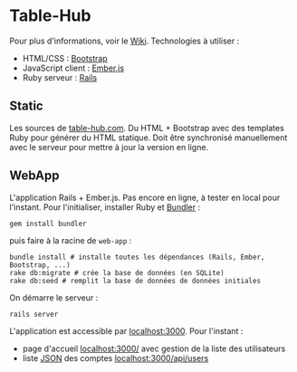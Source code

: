 Table-Hub
=========
Pour plus d'informations, voir le [Wiki](https://github.com/clarus/table-hub/wiki). Technologies à utiliser :
* HTML/CSS : [Bootstrap](http://getbootstrap.com/)
* JavaScript client : [Ember.js](http://emberjs.com/)
* Ruby serveur : [Rails](http://rubyonrails.org/)

Static
------
Les sources de [table-hub.com](http://table-hub.com/). Du HTML + Bootstrap avec des templates Ruby pour générer du HTML statique. Doit être synchronisé manuellement avec le serveur pour mettre à jour la version en ligne.

WebApp
------
L'application Rails + Ember.js. Pas encore en ligne, à tester en local pour l'instant. Pour l'initialiser, installer Ruby et [Bundler](http://bundler.io/) :

    gem install bundler

puis faire à la racine de `web-app` :

    bundle install # installe toutes les dépendances (Rails, Ember, Bootstrap, ...)
    rake db:migrate # crée la base de données (en SQLite)
    rake db:seed # remplit la base de données de données initiales

On démarre le serveur :

    rails server

L'application est accessible par [localhost:3000](http://localhost:3000/). Pour l'instant :
* page d'accueil [localhost:3000/](http://localhost:3000/) avec gestion de la liste des utilisateurs
* liste [JSON](http://www.json.org/) des comptes [localhost:3000/api/users](http://localhost:3000/api/users)
